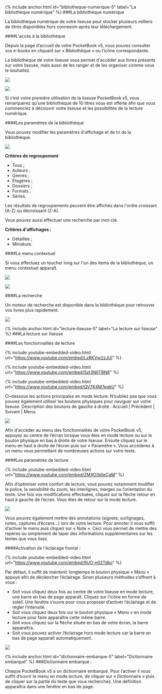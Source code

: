 {% include anchor.html id="bibliotheque-numerique-5" label="La bibliothèque numérique" %}
###La bibliothèque numérique

La bibliothèque numérique de votre liseuse peut stocker plusieurs milliers de titres disponibles hors connexion après leur téléchargement.

####L'accès à la bibliothèque

Depuis la page d’accueil de votre PocketBook v5, vous pouvez consulter vos e-books en cliquant sur « Bibliothèque » ou l’icône correspondante.

La bibliothèque de votre liseuse vous permet d'accéder aux livres présents sur votre liseuse, mais aussi de les ranger et de les organiser comme vous le souhaitez.

![](/images/lire-liseuse-Pocketbook-F5-2.jpg)

![](/images/lire-liseuse-Pocketbook-F5-3.jpg)

Si c’est votre première utilisation de la liseuse PocketBook v5, vous remarquerez qu’une bibliothèque de 10 titres vous est offerte afin que vous commenciez à découvrir votre liseuse et les possibilités de la lecture numérique.

####Les paramètres de la bibliothèque

Vous pouvez modifier les paramètres d'affichage et de tri de la bibliothèque.

![](/images/lire-liseuse-Pocketbook-F5-4.jpg)

**Critères de regroupement**

- Tous ;
- Auteurs ;
- Genres ;
- Étagères ;
- Dossiers ;
- Formats ;
- Séries.

Les résultats de regroupements peuvent être affichés dans l'ordre croissant (A-Z) ou décroissant (Z-A).

Vous pouvez aussi effectuer une recherche par mot-clé.

**Critères d'affichages :**

- Détaillée ;
- Miniature.

####Le menu contextuel

Si vous effectuez un toucher long sur l'un des items de la bibliothèque, un menu contextuel apparaît.

![](/images/lire-liseuse-Pocketbook-F5-5.jpg)

![](/images/lire-liseuse-Pocketbook-F5-6.jpg)

####La recherche

Un moteur de recherche est disponible dans la bibliothèque pour retrouver vos livres plus rapidement.

![](/images/lire-liseuse-Pocketbook-F5-7.jpg)

{% include anchor.html id="lecture-liseuse-5" label="La lecture sur liseuse" %}
###La lecture sur liseuse

####Les fonctionnalités de lecture

{% include youtube-embedded-video.html url="https://www.youtube.com/embed/LxRKVw2zJUI" %}

{% include youtube-embedded-video.html url="https://www.youtube.com/embed/Szt3NIlTBN8" %}

{% include youtube-embedded-video.html url="https://www.youtube.com/embed/QV7K4M7eqkU" %}

Ci-dessous les actions principales en mode lecture. N’oubliez pas que vous pouvez également utiliser les boutons physiques pour naviguer sur votre liseuse.
Description des boutons de gauche à droite : Accueil | Précédent | Suivant | Menu.

![](/images/lire-liseuse-Pocketbook-F5-8.jpg)

Afin d'accéder au menu des fonctionnalités de votre PocketBook v5, appuyez au centre de l’écran lorsque vous êtes en mode lecture ou sur le bouton physique en bas à droite de votre liseuse. Ensuite cliquez sur le menu en haut à droite de l’écran puis sur « Paramètre ». Vous accéderez à un menu vous permettant de nombreuses actions sur votre texte.

####Les paramètres de lecture

{% include youtube-embedded-video.html url="https://www.youtube.com/embed/ZMXO3dIqCgM" %}

Afin d’optimiser votre confort de lecture, vous pouvez notamment modifier la police, la sensibilité du zoom, les interlignes, marges ou l’orientation du texte. Une fois vos modifications effectuées, cliquez sur la flèche retour en haut à gauche de l’écran. Vous êtes de retour sur le mode lecture.

![](/images/lire-liseuse-Pocketbook-F5-9.jpg)

Vous pouvez également mettre des annotations (signets, surlignages, notes, captures d’écrans…) lors de votre lecture. Pour annoter il vous suffit d’activer le menu puis cliquez sur « Note ». Ceci vous permet de mettre des repères ou simplement de taper des informations supplémentaires sur les textes que vous lisez.

####Activation de l'éclairage frontal :

{% include youtube-embedded-video.html url="https://www.youtube.com/embed/9UO-n02Tdko" %}

Par défaut, il suffit de maintenir longtemps le bouton physique « Menu » appuyé afin de déclencher l’éclairage. Sinon plusieurs méthodes s’offrent à vous :

- Soit vous cliquez deux fois au centre de votre liseuse en mode lecture, une barre en bas de page apparaît. Cliquez sur l’icône en forme de soleil. Une fenêtre s’ouvre pour vous proposer d’activer l’éclairage et de régler l’intensité.
- Soit vous cliquez deux fois sur le bouton physique « Menu » en mode lecture pour faire apparaître cette même barre.
- Soit vous cliquez sur la flèche située en bas de votre écran, la barre apparaîtra.
- Soit vous pouvez activer l’éclairage hors mode lecture car la barre en bas de page apparaît automatiquement.

![](/images/lire-liseuse-Pocketbook-F5-10.jpg)

{% include anchor.html id="dictionnaire-embarque-5" label="Dictionnaire embarqué" %}
###Dictionnaire embarqué :

Chaque PocketBook v5 a un dictionnaire embarqué. Pour l’activer il vous suffit d’ouvrir le menu en mode lecture, de cliquer sur « Dictionnaire » puis de cliquer sur la partie du texte que vous recherchez. Une définition apparaîtra dans une fenêtre en bas de page.
